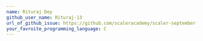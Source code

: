 ```yaml
---
name: Rituraj Dey
github_user_name: Rituraj-13
url_of_github_issue: https://github.com/scaleracademy/scaler-september-open-source-challenge/issues/252
your_favroite_programming_language: C
---
```

